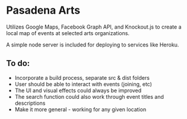 # Pasadena Arts

Utilizes Google Maps, Facebook Graph API, and Knockout.js to create a local map of events at selected arts organizations.

A simple node server is included for deploying to services like Heroku.

## To do:
* Incorporate a build process, separate src & dist folders
* User should be able to interact with events (joining, etc)
* The UI and visual effects could always be improved
* The search function could also work through event titles and descriptions
* Make it more general - working for any given location